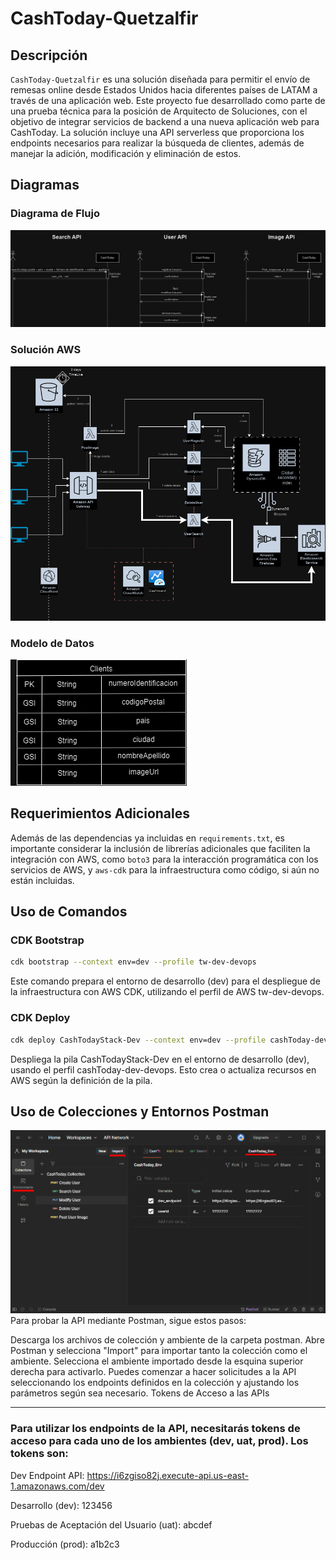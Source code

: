 # CashToday-Quetzalfir

## Descripción

`CashToday-Quetzalfir` es una solución diseñada para permitir el envío de remesas online desde Estados Unidos hacia diferentes países de LATAM a través de una aplicación web. Este proyecto fue desarrollado como parte de una prueba técnica para la posición de Arquitecto de Soluciones, con el objetivo de integrar servicios de backend a una nueva aplicación web para CashToday. La solución incluye una API serverless que proporciona los endpoints necesarios para realizar la búsqueda de clientes, además de manejar la adición, modificación y eliminación de estos.

## Diagramas

### Diagrama de Flujo

![Diagrama de Flujo](/documents/image/Flow.png)

### Solución AWS

![Solución AWS](/documents/image/Solution.png)

### Modelo de Datos

![Modelo de Datos](/documents/image/Model.png)

## Requerimientos Adicionales

Además de las dependencias ya incluidas en `requirements.txt`, es importante considerar la inclusión de librerías adicionales que faciliten la integración con AWS, como `boto3` para la interacción programática con los servicios de AWS, y `aws-cdk` para la infraestructura como código, si aún no están incluidas.

## Uso de Comandos

### CDK Bootstrap

```bash
cdk bootstrap --context env=dev --profile tw-dev-devops
```
Este comando prepara el entorno de desarrollo (dev) para el despliegue de la infraestructura con AWS CDK, utilizando el perfil de AWS tw-dev-devops.

### CDK Deploy
```bash
cdk deploy CashTodayStack-Dev --context env=dev --profile cashToday-dev-devops
```
Despliega la pila CashTodayStack-Dev en el entorno de desarrollo (dev), usando el perfil cashToday-dev-devops. Esto crea o actualiza recursos en AWS según la definición de la pila.

## Uso de Colecciones y Entornos Postman
![Modelo de Datos](/documents/image/postman.png)
Para probar la API mediante Postman, sigue estos pasos:

Descarga los archivos de colección y ambiente de la carpeta postman.
Abre Postman y selecciona "Import" para importar tanto la colección como el ambiente.
Selecciona el ambiente importado desde la esquina superior derecha para activarlo.
Puedes comenzar a hacer solicitudes a la API seleccionando los endpoints definidos en la colección y ajustando los parámetros según sea necesario.
Tokens de Acceso a las APIs
_____________________
### Para utilizar los endpoints de la API, necesitarás tokens de acceso para cada uno de los ambientes (dev, uat, prod). Los tokens son:

Dev Endpoint API: https://i6zgiso82j.execute-api.us-east-1.amazonaws.com/dev

Desarrollo (dev): 123456

Pruebas de Aceptación del Usuario (uat): abcdef

Producción (prod): a1b2c3

